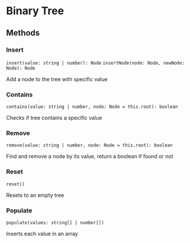 # Binary Tree

## Methods

### Insert

`insert(value: string | number): Node`
`insertNode(node: Node, newNode: Node): Node`

Add a node to the tree with specific value

### Contains

`contains(value: string | number, node: Node = this.root): boolean`

Checks if tree contains a specific value

### Remove

`remove(value: string | number, node: Node = this.root): boolean`

Find and remove a node by its value, return a boolean if found or not

### Reset

`reset()`

Resets to an empty tree

### Populate

`populate(values: string[] | number[])`

Inserts each value in an array
